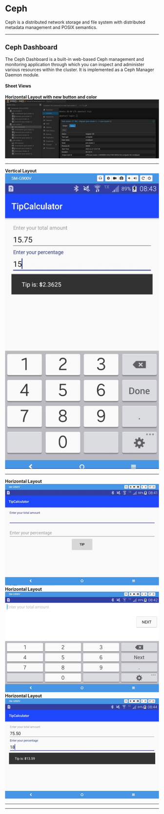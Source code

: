 # Ceph

Ceph is a distributed network storage and file system with distributed metadata management and POSIX semantics.

---
## Ceph Dashboard

  The Ceph Dashboard is a built-in web-based Ceph management and monitoring application through which you can inspect and administer various resources within the cluster. It is implemented as a Ceph Manager Daemon module.

#### Sheet Views
<b>Horizontal Layout with new button and color</b><br>
![java-code](https://raw.githubusercontent.com/silkwat/cheat-sheets/main/infra/ct-migrate-3MIN.png)<hr>
<b>Vertical Layout</b><br>
![java-code](https://raw.githubusercontent.com/SEDoug/TipCalculator/master/tipCal01.JPG)<hr>
<b>Horizontal Layout</b><br>
![java-code](https://raw.githubusercontent.com/SEDoug/TipCalculator/master/tipCal02.JPG)<br>
<b>Horizontal Layout</b><br>
![java-code](https://raw.githubusercontent.com/SEDoug/TipCalculator/master/tipCal03.JPG)<br>
<b>Horizontal Layout</b><br>
![java-code](https://raw.githubusercontent.com/SEDoug/TipCalculator/master/tipCal04.JPG)<hr>

---